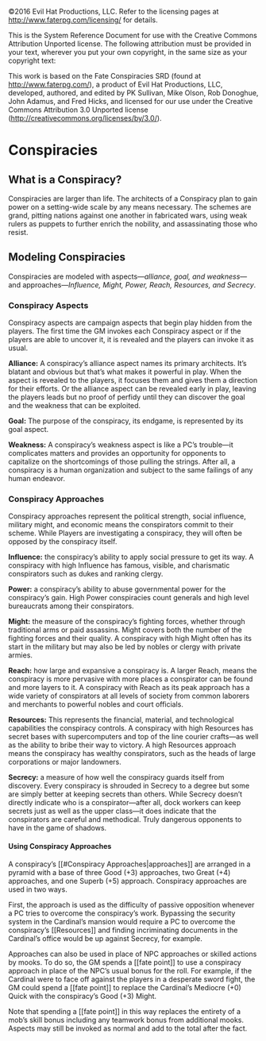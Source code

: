 

©2016 Evil Hat Productions, LLC. Refer to the licensing pages at http://www.faterpg.com/licensing/ for details.

This is the System Reference Document for use with the Creative Commons Attribution Unported license. The following attribution must be provided in your text, wherever you put your own copyright, in the same size as your copyright text:

This work is based on the Fate Conspiracies SRD (found at http://www.faterpg.com/), a product of Evil Hat Productions, LLC, developed, authored, and edited by PK Sullivan, Mike Olson, Rob Donoghue, John Adamus, and Fred Hicks, and licensed for our use under the Creative Commons Attribution 3.0 Unported license (http://creativecommons.org/licenses/by/3.0/).

# Conspiracies

## What is a Conspiracy?

Conspiracies are larger than life. The architects of a Conspiracy plan to gain power on a setting-wide scale by any means necessary. The schemes are grand, pitting nations against one another in fabricated wars, using weak rulers as puppets to further enrich the nobility, and assassinating those who resist.

## Modeling Conspiracies

Conspiracies are modeled with aspects—_alliance, goal, _and_ weakness_—and approaches—_Influence, Might, Power, Reach, Resources, _and_ Secrecy_.

### Conspiracy Aspects

Conspiracy aspects are campaign aspects that begin play hidden from the players. The first time the GM invokes each Conspiracy aspect or if the players are able to uncover it, it is revealed and the players can invoke it as usual.

**Alliance:** A conspiracy’s alliance aspect names its primary architects. It’s blatant and obvious but that’s what makes it powerful in play. When the aspect is revealed to the players, it focuses them and gives them a direction for their efforts. Or the alliance aspect can be revealed early in play, leaving the players leads but no proof of perfidy until they can discover the goal and the weakness that can be exploited.

**Goal:** The purpose of the conspiracy, its endgame, is represented by its goal aspect.

**Weakness:** A conspiracy’s weakness aspect is like a PC’s trouble—it complicates matters and provides an opportunity for opponents to capitalize on the shortcomings of those pulling the strings. After all, a conspiracy is a human organization and subject to the same failings of any human endeavor.

### Conspiracy Approaches

Conspiracy approaches represent the political strength, social influence, military might, and economic means the conspirators commit to their scheme. While Players are investigating a conspiracy, they will often be opposed by the conspiracy itself.

**Influence:** the conspiracy’s ability to apply social pressure to get its way. A conspiracy with high Influence has famous, visible, and charismatic conspirators such as dukes and ranking clergy.

**Power:** a conspiracy’s ability to abuse governmental power for the conspiracy’s gain. High Power conspiracies count generals and high level bureaucrats among their conspirators.

**Might:** the measure of the conspiracy’s fighting forces, whether through traditional arms or paid assassins. Might covers both the number of the fighting forces and their quality. A conspiracy with high Might often has its start in the military but may also be led by nobles or clergy with private armies.

**Reach:** how large and expansive a conspiracy is. A larger Reach, means the conspiracy is more pervasive with more places a conspirator can be found and more layers to it. A conspiracy with Reach as its peak approach has a wide variety of conspirators at all levels of society from common laborers and merchants to powerful nobles and court officials.

**Resources:** This represents the financial, material, and technological capabilities the conspiracy controls. A conspiracy with high Resources has secret bases with supercomputers and top of the line courier crafts—as well as the ability to bribe their way to victory. A high Resources approach means the conspiracy has wealthy conspirators, such as the heads of large corporations or major landowners.

**Secrecy:** a measure of how well the conspiracy guards itself from discovery. Every conspiracy is shrouded in Secrecy to a degree but some are simply better at keeping secrets than others. While Secrecy doesn’t directly indicate who is a conspirator—after all, dock workers can keep secrets just as well as the upper class—it does indicate that the conspirators are careful and methodical. Truly dangerous opponents to have in the game of shadows.

#### Using Conspiracy Approaches

A conspiracy’s [[#Conspiracy Approaches|approaches]] are arranged in a pyramid with a base of three Good (+3) approaches, two Great (+4) approaches, and one Superb (+5) approach. Conspiracy approaches are used in two ways.

First, the approach is used as the difficulty of passive opposition whenever a PC tries to overcome the conspiracy’s work. Bypassing the security system in the Cardinal’s mansion would require a PC to overcome the conspiracy’s [[Resources]] and finding incriminating documents in the Cardinal’s office would be up against Secrecy, for example.

Approaches can also be used in place of NPC approaches or skilled actions by mooks. To do so, the GM spends a [[fate point]] to use a conspiracy approach in place of the NPC’s usual bonus for the roll. For example, if the Cardinal were to face off against the players in a desperate sword fight, the GM could spend a [[fate point]] to replace the Cardinal’s Mediocre (+0) Quick with the conspiracy’s Good (+3) Might.

Note that spending a [[fate point]] in this way replaces the entirety of a mob’s skill bonus including any teamwork bonus from additional mooks. Aspects may still be invoked as normal and add to the total after the fact.

